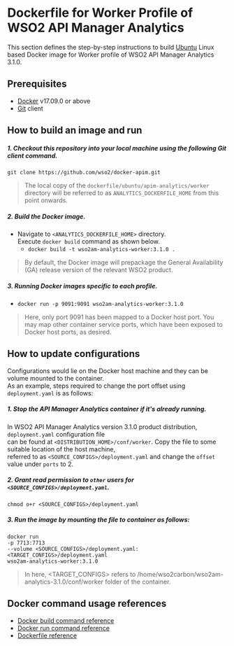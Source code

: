 # Dockerfile for Worker Profile of WSO2 API Manager Analytics #

This section defines the step-by-step instructions to build [Ubuntu](https://hub.docker.com/_/ubuntu/) Linux based Docker image for Worker profile of
WSO2 API Manager Analytics 3.1.0.

## Prerequisites

* [Docker](https://www.docker.com/get-docker) v17.09.0 or above
* [Git](https://git-scm.com/book/en/v2/Getting-Started-Installing-Git) client

## How to build an image and run

##### 1. Checkout this repository into your local machine using the following Git client command.

```
git clone https://github.com/wso2/docker-apim.git
```

> The local copy of the `dockerfile/ubuntu/apim-analytics/worker` directory will be referred to as `ANALYTICS_DOCKERFILE_HOME` from this point onwards.

##### 2. Build the Docker image.

- Navigate to `<ANALYTICS_DOCKERFILE_HOME>` directory. <br>
  Execute `docker build` command as shown below.
    + `docker build -t wso2am-analytics-worker:3.1.0 .`
    
> By default, the Docker image will prepackage the General Availability (GA) release version of the relevant WSO2 product.
    
##### 3. Running Docker images specific to each profile.

- `docker run -p 9091:9091 wso2am-analytics-worker:3.1.0`

> Here, only port 9091 has been mapped to a Docker host port.
You may map other container service ports, which have been exposed to Docker host ports, as desired.

## How to update configurations

Configurations would lie on the Docker host machine and they can be volume mounted to the container. <br>
As an example, steps required to change the port offset using `deployment.yaml` is as follows:

##### 1. Stop the API Manager Analytics container if it's already running.

In WSO2 API Manager Analytics version 3.1.0 product distribution, `deployment.yaml` configuration file <br>
can be found at `<DISTRIBUTION_HOME>/conf/worker`. Copy the file to some suitable location of the host machine, <br>
referred to as `<SOURCE_CONFIGS>/deployment.yaml` and change the `offset` value under `ports` to 2.

##### 2. Grant read permission to `other` users for `<SOURCE_CONFIGS>/deployment.yaml`.

```
chmod o+r <SOURCE_CONFIGS>/deployment.yaml
```

##### 3. Run the image by mounting the file to container as follows:

```
docker run 
-p 7713:7713
--volume <SOURCE_CONFIGS>/deployment.yaml:<TARGET_CONFIGS>/deployment.yaml
wso2am-analytics-worker:3.1.0
```

> In here, <TARGET_CONFIGS> refers to /home/wso2carbon/wso2am-analytics-3.1.0/conf/worker folder of the container.

## Docker command usage references

* [Docker build command reference](https://docs.docker.com/engine/reference/commandline/build/)
* [Docker run command reference](https://docs.docker.com/engine/reference/run/)
* [Dockerfile reference](https://docs.docker.com/engine/reference/builder/)
